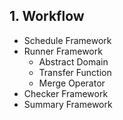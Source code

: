 ## 1. Workflow
- Schedule Framework
- Runner Framework
  - Abstract Domain
  - Transfer Function
  - Merge Operator
- Checker Framework
- Summary Framework

